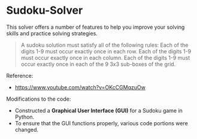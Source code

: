 # Sudoku-Solver
This solver offers a number of features to help you improve your solving skills and practice solving strategies.

> A sudoku solution must satisfy all of the following rules: Each of the digits 1-9 must occur exactly once in each row. Each of the digits 1-9 must occur exactly once in each column. Each of the digits 1-9 must occur exactly once in each of the 9 3x3 sub-boxes of the grid.

Reference:
- https://www.youtube.com/watch?v=OKcCGMqzuOw

Modifications to the code:
- Constructed a **Graphical User Interface (GUI)** for a Sudoku game in Python.
- To ensure that the GUI functions properly, various code portions were changed.
